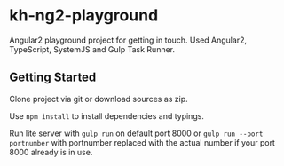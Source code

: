 # kh-ng2-playground
Angular2 playground project for getting in touch. Used Angular2, TypeScript, SystemJS and Gulp Task Runner.

## Getting Started
Clone project via git or download sources as zip.

Use `npm install` to install dependencies and typings.

Run lite server with `gulp run` on default port 8000 or `gulp run --port portnumber` with portnumber replaced with the actual number if your port 8000 already is in use.


